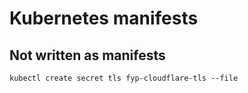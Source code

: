 # Kubernetes manifests

## Not written as manifests

```
kubectl create secret tls fyp-cloudflare-tls --file
```